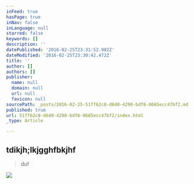 ```yaml
---
inFeed: true
hasPage: true
inNav: false
inLanguage: null
starred: false
keywords: []
description: ''
datePublished: '2016-02-25T23:31:52.982Z'
dateModified: '2016-02-25T23:30:42.472Z'
title: ''
author: []
authors: []
publisher:
  name: null
  domain: null
  url: null
  favicon: null
sourcePath: _posts/2016-02-25-51ff62c8-d640-4290-bdf6-0665ecc47bf2.md
published: true
url: 51ff62c8-d640-4290-bdf6-0665ecc47bf2/index.html
_type: Article

---
```

## tdikjh;lkjgghfbkjhf

> duf

![](https://the-grid-user-content.s3-us-west-2.amazonaws.com/40c79e16-dc50-4113-a1f0-6eb44750c38c.jpg)